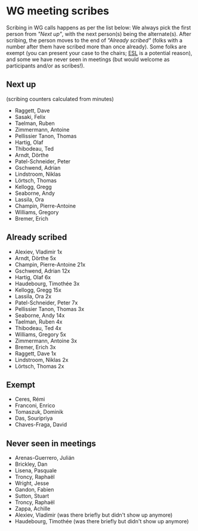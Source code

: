 # WG meeting scribes

Scribing in WG calls happens as per the list below: We always pick the first person from *"Next up"*, with the next person(s) being the alternate(s). After scribing, the person moves to the end of *"Already scribed"* (folks with a number after them have scribed more than once already). Some folks are exempt (you can present your case to the chairs; [ESL](https://en.wikipedia.org/wiki/English_as_a_second_or_foreign_language) is a potential reason), and some we have never seen in meetings (but would welcome as participants and/or as scribes!).

## Next up

(scribing counters calculated from minutes)
- Raggett, Dave
- Sasaki, Felix
- Taelman, Ruben
- Zimmermann, Antoine
- Pellissier Tanon, Thomas
- Hartig, Olaf
- Thibodeau, Ted
- Arndt, Dörthe
- Patel-Schneider, Peter
- Gschwend, Adrian
- Lindstroom, Niklas
- Lörtsch, Thomas
- Kellogg, Gregg
- Seaborne, Andy
- Lassila, Ora
- Champin, Pierre-Antoine
- Williams, Gregory
- Bremer, Erich


## Already scribed 
- Alexiev, Vladimir  1x
- Arndt, Dörthe  5x
- Champin, Pierre-Antoine  21x
- Gschwend, Adrian  12x
- Hartig, Olaf  6x
- Haudebourg, Timothée  3x
- Kellogg, Gregg  15x
- Lassila, Ora  2x
- Patel-Schneider, Peter  7x
- Pellissier Tanon, Thomas  3x
- Seaborne, Andy  14x
- Taelman, Ruben  4x
- Thibodeau, Ted  4x
- Williams, Gregory  5x
- Zimmermann, Antoine  3x
- Bremer, Erich 3x
- Raggett, Dave 1x
- Lindstroom, Niklas 2x
- Lörtsch, Thomas 2x

## Exempt
- Ceres, Rémi  
- Franconi, Enrico  
- Tomaszuk, Dominik  
- Das, Souripriya  
- Chaves-Fraga, David  

## Never seen in meetings
- Arenas-Guerrero, Julián  
- Brickley, Dan  
- Lisena, Pasquale  
- Troncy, Raphaël  
- Wright, Jesse 
- Gandon, Fabien
- Sutton, Stuart
- Troncy, Raphaël
- Zappa, Achille
- Alexiev, Vladimir (was there briefly but didn't show up anymore)
- Haudebourg, Timothée (was there briefly but didn't show up anymore)

